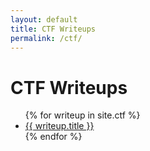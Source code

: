 ```yaml
---
layout: default
title: CTF Writeups
permalink: /ctf/
---
```



# CTF Writeups

<ul>
  {% for writeup in site.ctf %}
    <li><a href="{{ writeup.url }}">{{ writeup.title }}</a></li>
  {% endfor %}
</ul>
